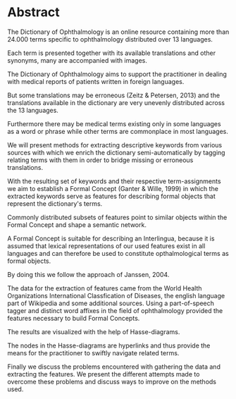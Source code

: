 Abstract
================================================================================

<!-- Das Wörterbuch der Augenheilkunde ist eine online verfügbare Ressource mit 24.000+ Begriffen aus dem Bereich der Augenheilkunde verteilt auf 13 Sprachen. -->
The Dictionary of Ophthalmology is an online resource containing more than 24.000 terms specific to ophthalmology distributed over 13 languages.

<!-- Zu jedem Begriff werden neben Bildern, Abkürzungen und weiteren Informationen die verfügbaren Übersetzungen, sowie bekannte Synonyme präsentiert. -->
<!-- ----------------------------------------------------------------------------------------- -->
<!-- Im Konferenz-Abstract Tilburg steht '...arranged by synonymy...': wie beschreibt man das am Besten auf deutsch? -->
<!-- Vielleicht 'geordnet anhand von Synonymen'? -->
<!-- ----------------------------------------------------------------------------------------- -->
<!-- Ich muss gestehen, ich habe das nicht verstanden und daher die Formulierung '...sowie bekannte Synonyme...' gewählt. -->
<!-- ----------------------------------------------------------------------------------------- -->
<!-- ----------------------------------------------------------------------------------------- -->
Each term is presented together with its available translations and other synonyms, many are accompanied with images.

<!-- Ziel des Wörterbuchs ist es den Augenarzt im Umgang mit fremdsprachlichen Arztbriefen oder Berichten zu unterstützen. -->
The Dictionary of Ophthalmology aims to support the practitioner in dealing with medical reports of patients written in foreign languages.

<!-- Die Übersetzungen können jedoch auch fehlerhaft sein (Zeitz & Petersen, 2013) und die verfügbaren Übersetzungen sind sehr ungleichmäßig über die Sprachen verteilt. -->
But some translations may be erroneous (Zeitz & Petersen, 2013) and the translations available in the dictionary are very unevenly distributed across the 13 languages.

<!-- Weiterhin existieren bestimmte Begriffe nur in manchen Sprachen als Wort oder Phrase, andere sind weiter verbreitet. -->
Furthermore there may be medical terms existing only in some languages as a word or phrase while other terms are commonplace in most languages.

<!-- Es sollen Ansätze und Methoden der Merkmalsextraktion präsentiert werden, um ein solches Wörterbuch halbautomatisch mit den fehlenden Übersetzungen zu ergänzen. --> 
<!-- Hier habe ich noch das Problem, dass wir von Merkmalen sprechen, aber FCA und Janssen erst danach erwähnt werden. Wir müssten eigentlich explizieren welcher Art die Merkmale sind (lexikalische Merkmale, semantische Merkmale, usw.), oder diesen Satz erst später bringen. -->
<!-- Folgend habe ich dieses Problem umgangen, indem ich den Begriff descriptive keywords verwende und das Prinzip des Taggings mit reingebracht habe. -->

We will present methods for extracting descriptive keywords from various sources with which we enrich the dictionary semi-automatically by tagging relating terms with them in order to bridge missing or erroneous translations.

<!-- Im folgenden Satz: welche Zuweisungen? -->
<!-- Die Zuweisungen erfolgen über die gemeinsamen Merkmale der Begriffe, um daraus schließlich einen Begriffsverband bilden zu können (Ganter & Wille, 1999). -->
With the resulting set of keywords and their respective term-assignments we aim to establish a Formal Concept (Ganter & Wille, 1999) in which the extracted keywords serve as features for describing formal objects that represent the dictionary's terms.

Commonly distributed subsets of features point to similar objects within the Formal Concept and shape a semantic network.
<!-- ANMERKUNG zu vorheriger Zeile: ich weiß nicht sicher, was Du mit 'commonly distributed' meinst. Vielleicht so etwas wie 'Subsets that share feature point [...]'? -->

<!-- Begriffsverbände eignen sich als Zwischensprache, weil angenommen wird, dass die verwendeten Merkmale als Wort in allen Sprachen existieren und mit ihnen ophthalmologische Begriffe als formale Begriffe dargestellt werden können. -->
A Formal Concept is suitable for describing an Interlingua, because it is assumed that lexical representations of our used features exist in all languages and can therefore be used to constitute opthalmological terms as formal objects.

<!-- Damit folgen wir dem Ansatz von Janssen, 2004. -->
By doing this we follow the approach of Janssen, 2004.

<!-- Die für den Aufbau der Begriffsverbände nötigen Merkmale werden aus gegebenen Klassifikationen, aus Wortteilextraktionen und aus einfacher syntaktischer Extraktion durch Wortartenerkennung gewonnen.
Hierzu wurden die Internationale Klassifikation der Krankheiten (ICD-10), die englischsprachige Wikipedia im Bereich der Augenheilkunde und andere Quellen herangezogen. --> 
The data for the extraction of features came from the World Health Organizations International Classfication of Diseases, the english language part of Wikipedia and some additional sources.
Using a part-of-speech tagger and distinct word affixes in the field of ophthalmology provided the features necessary to build Formal Concepts.
<!-- ANMERKUNG zu vorheriger Zeile: ich habe schon wieder vergessen, wie wir 'Begriffsverband/Begriffsverbände' übersetzt haben. -->
<!-- Formal Concepts ;) -->

<!-- Für die Darstellung der Begriffsverbände eignen sich Ordnungsdiagramme. -->
The results are visualized with the help of Hasse-diagrams.

<!-- Mit einer auf Ordnungsdiagrammen basierenden interaktiven Nutzerschnittstelle versetzen wir Augenärzte in die Lage, weiterführende Begriffe anhand der Bedeutungsähnlichkeit bereits bekannter Begriffe zu erschließen und den kompletten Begriffsverband zu erforschen. -->

The nodes in the Hasse-diagrams are hyperlinks and thus provide the means for the practitioner to swiftly navigate related terms.
<!-- ANMERKUNG zu vorheriger Zeile (deutsch): soll man nochmal explizieren, wie die Ähnlichkeit gemessen wird? --> 

<!-- Wir diskutieren die verfolgten Ansätze, die entstandenen Probleme, sowie die Eignung der verwendeten Quellen für entsprechende Arten der Extraktion und Möglichkeiten, die Ansätze zu verbessern. -->

Finally we discuss the problems encountered with gathering the data and extracting the features.
We present the different attempts made to overcome these problems and discuss ways to improve on the methods used.

<!-- Schließlich präsentieren wir die Ergebnisse und die Visualisierung der auf diese Weise erstellten Begriffsverbände. -->
<!-- ANMERKUNG zu voheriger Zeile: das wäre dann vermutlich im Umfang ähnlich, wie am Ende des Berichts, also ein, zwei Verbände etc.? -->
